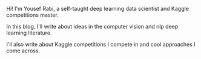 Hi! I'm Yousef Rabi, a self-taught deep learning data scientist and Kaggle competitions master.

In this blog, I'll write about ideas in the computer vision and nlp deep learning literature.

I'll also write about Kaggle competitions I compete in and cool approaches I come across.




